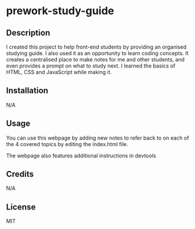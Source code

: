 # prework-study-guide

## Description

I created this project to help front-end students by providing an organised studying guide.
I also used it as an opportunity to learn coding concepts.
It creates a centralised place to make notes for me and other students, and even provides a prompt on what to study next.
I learned the basics of HTML, CSS and JavaScript while making it.


## Installation
N/A

## Usage

You can use this webpage by adding new notes to refer back to on each of the 4 covered topics by editing the index.html file.

The webpage also features additional instructions in devtools

## Credits

N/A

## License

MIT
